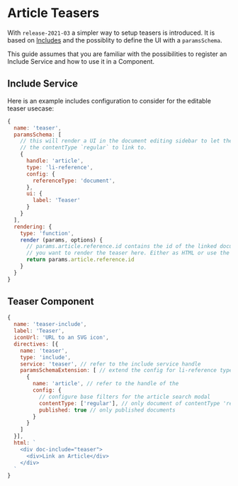 # Article Teasers

With `release-2021-03` a simpler way to setup teasers is introduced. It is based on [Includes](reference-docs/includes/intro.md) and the possiblity to define the UI with a `paramsSchema`.

This guide assumes that you are familiar with the possibilities to register an Include Service and how to use it in a Component.

## Include Service
Here is an example includes configuration to consider for the editable teaser usecase:
```js
{
  name: 'teaser',
  paramsSchema: [
    // this will render a UI in the document editing sidebar to let the User select a document with
    // the contentType `regular` to link to.
    {
      handle: 'article',
      type: 'li-reference',
      config: {
        referenceType: 'document',
      },
      ui: {
        label: 'Teaser'
      }
    }
  ],
  rendering: {
    type: 'function',
    render (params, options) {
      // params.article.reference.id contains the id of the linked document
      // you want to render the teaser here. Either as HTML or use the possibility of Embedded Documents
      return params.article.reference.id
    }
  }
}
```

## Teaser Component
```js
{
  name: 'teaser-include',
  label: 'Teaser',
  iconUrl: 'URL to an SVG icon',
  directives: [{
    name: 'teaser',
    type: 'include',
    service: 'teaser', // refer to the include service handle
    paramsSchemaExtension: [ // extend the config for li-reference type input
      {
        name: 'article', // refer to the handle of the 
        config: {
          // configure base filters for the article search modal
          contentType: ['regular'], // only document of contentType 'regular'
          published: true // only published documents
        }
      }
    ]
  }],
  html: `
    <div doc-include="teaser">
      <div>Link an Article</div>
    </div>
  `
}
```